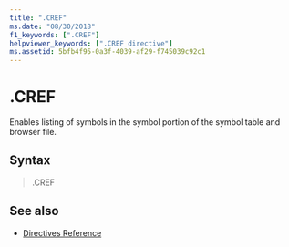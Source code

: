 ```yaml
---
title: ".CREF"
ms.date: "08/30/2018"
f1_keywords: [".CREF"]
helpviewer_keywords: [".CREF directive"]
ms.assetid: 5bfb4f95-0a3f-4039-af29-f745039c92c1
---
```

# .CREF

Enables listing of symbols in the symbol portion of the symbol table and browser file.

## Syntax

> .CREF

## See also

- [Directives Reference](../../assembler/masm/directives-reference.md)
